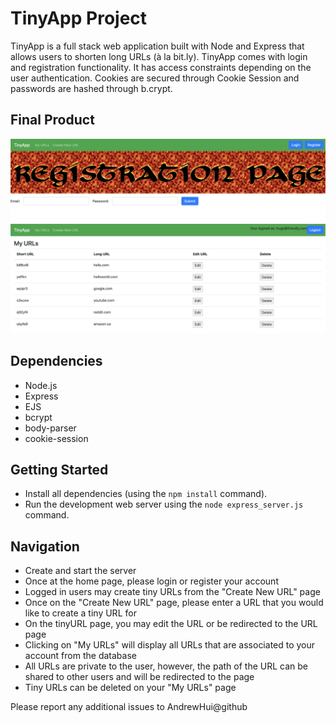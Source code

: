 # TinyApp Project

TinyApp is a full stack web application built with Node and Express that allows users to shorten long URLs (à la bit.ly). TinyApp comes with login and registration functionality. It has access constraints depending on the user authentication. Cookies are secured through Cookie Session and passwords are hashed through b.crypt. 

## Final Product

!["Screenshot of the registration page"](https://github.com/AndrewHui/w3/blob/master/tinyapp/Docs/RegistrationPage.png)
!["Screenshot of the URL home page"](https://github.com/AndrewHui/w3/blob/master/tinyapp/Docs/URLhomepage.png)

## Dependencies

- Node.js
- Express
- EJS
- bcrypt
- body-parser
- cookie-session

## Getting Started

- Install all dependencies (using the `npm install` command).
- Run the development web server using the `node express_server.js` command.

## Navigation

- Create and start the server
- Once at the home page, please login or register your account
- Logged in users may create tiny URLs from the "Create New URL" page
- Once on the "Create New URL" page, please enter a URL that you would like to create a tiny URL for
- On the tinyURL page, you may edit the URL or be redirected to the URL page
- Clicking on "My URLs" will display all URLs that are associated to your account from the database
- All URLs are private to the user, however, the path of the URL can be shared to other users and will be redirected to the page
- Tiny URLs can be deleted on your "My URLs" page

Please report any additional issues to AndrewHui@github